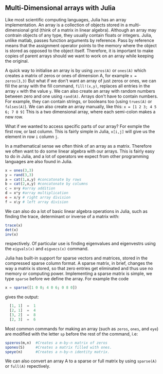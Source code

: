   ## Multi-Dimensional arrays with Julia
  
  Like most scientific computing languages, Julia has an array implementation. An array is a collection of objects stored in a multi-dimensional grid (think of a matrix in linear algebra). Although an array may contrain objects of any type, they usually contain floats or integers. Julia, unlike matlab, passes function arguments by reference. Pass by reference means that the assignment operator points to the memory where the object is stored as opposed to the object itself. Therefore, it is important to make copies of parent arrays should we want to work on an array while keeping the original. 
  
  A quick way to initialise an array is by using `zeros(A)` or `ones(A)` which creates a matrix of zeros or ones of dimension A, for example
  `
  x = zeros(3,3)
  `
  But what if we don't want an array of just zeros or ones, we can fill the array with the fill command, `fill!(x,y)`, replaces all entries in the array `x` with the value `y`. We can also create an array with random numbers between zero and one using `rand(A)`. Arrays don't have to contain numbers. For example, they can contain strings, or booleans too (using `trues(A)` or `falses(A)`). We can also create an array manually, like this:
  `
  x = [1 2 3; 4 5 6; 7 8 9]
  `
This is a two dimensional array, where each semi-colon makes a new row.
  
What if we wanted to access specific parts of our array? For exmple the first row, or last column. This is fairly simple in Julia, `x[i,j]` will give us the element in row `i` column `j`.
  
  In a mathematical sense we often think of an array as a matrix. Therefore we often want to do some linear algebra with our arrays. This is fairly easy to do in Julia, and a lot of operators we expect from other programming languages are also found in Julia.
```julia
x = ones(3,3) 
y = rand(3,3) 
a = cat(1,x,y) #concatonate by rows
b = cat(2,x,y) #concatonate by columns
c = x+y #array addition
d = x*y #array multiplication
e = x/y # right array division
f = x\y # left array division
```
We can also do a lot of basic linear algebra operations in Julia, such as finding the trace, determinant or inverse of a matrix with:

```julia
trace(x)
det(x)
inv(x)

```
respectively. Of particular use is finding eigenvalues and eigenvestrs using the `eigvals(x)` and `eigvecs(x)` command. 

Julia has built-in support for sparse vectors and matrices, stored in the compressed sparse column format. A sparse matrix, in brief, changes the way a matrix is stored, so that zero entries get eliminated and thus use no memory or computing power. Implementing a sparse matrix is simple, we type `sparse` before we define the array. For example the code

```julia
x = sparse([1 0 0; 4 0 6; 0 8 0])
``` 
gives the output:
```julia
  [1, 1]  =  1
  [2, 1]  =  4
  [3, 2]  =  8
  [2, 3]  =  6
``` 
Most common commands for making an array (such as `zeros`, `ones`, and `eye`) are modified with the letter `sp` before the rest of the command, i.e:

```julia
spzeros(m,n)  #Creates a m-by-n matrix of zeros
spones(S)     #Creates a matrix filled with ones.
speye(n)      #Creates a n-by-n identity matrix.
```

We can also convert an array A to a sparse or full matrix by using `sparse(A)` or `full(A)` repectively.
